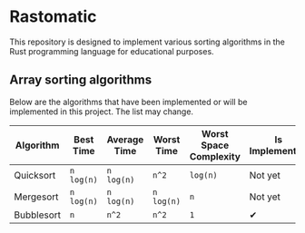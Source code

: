# Rastomatic

This repository is designed to implement various sorting algorithms in the Rust programming language for educational purposes.

## Array sorting algorithms

Below are the algorithms that have been implemented or will be implemented in this project. The list may change.

| Algorithm  | Best Time  | Average Time | Worst Time | Worst Space Complexity | Is Implemented |
| ---------- | ---------- | ------------ | ---------- | ---------------------- | -------------- |
| Quicksort  | `n log(n)` | `n log(n)`   | `n^2     ` | `log(n)`               | Not yet        |
| Mergesort  | `n log(n)` | `n log(n)`   | `n log(n)` | `n     `               | Not yet        |
| Bubblesort | `n       ` | `n^2     `   | `n^2     ` | `1     `               | ✔ |